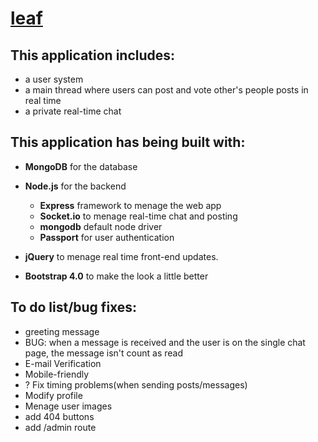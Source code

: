 # <a href="https://leaf-project.herokuapp.com/">leaf</a>
This application includes:
-
- a user system
- a main thread where users can post and vote other's people posts in real time
- a private real-time chat

This application has being built with:
-
- <b>MongoDB</b> for the database
- <b>Node.js</b> for the backend
  - <b>Express</b> framework to menage the web app
  - <b>Socket.io</b> to menage real-time chat and posting
  - <b>mongodb</b> default node driver
  - <b>Passport</b> for user authentication
  
- <b>jQuery</b> to menage real time front-end updates.

- <b>Bootstrap 4.0</b> to make the look a little better

To do list/bug fixes:
-
- greeting message
- BUG: when a message is received and the user is on the single chat page, the message isn't count as read
- E-mail Verification
- Mobile-friendly
- ? Fix timing problems(when sending posts/messages)
- Modify profile
- Menage user images
- add 404 buttons
- add /admin route
